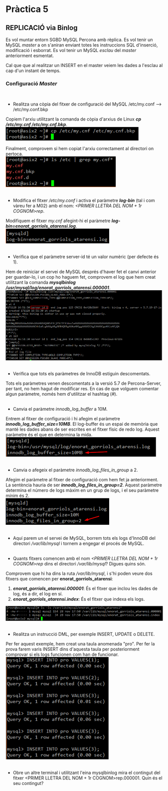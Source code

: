 # Pràctica 5

## REPLICACIÓ via Binlog


Es vol muntar entorn SGBD MySQL Percona amb rèplica. Es vol tenir un MySQL <i>master</i> a on s'aniran enviant totes les instruccions SQL d'inserció, modificació i esborrat. Es vol tenir un MySQL <i>esclau</i> del <i>master</i> anteriorment esmentat. </br>

Cal que que al realitzar un INSERT en el master veiem les dades a l'esclau al cap d'un instant de temps. </br>

### Configuració <i>Master</i>

</br>

- Realitza una còpia del fitxer de configuració del MySQL /etc/my.conf --> /etc/my.conf.bkp </br>

Copiem l'arxiu utilitzant la comanda de còpia d'arxius de Linux <i><b>cp /etc/my.cnf /etc/my.cnf.bkp</b></i>. </br> ![backup my.cnf](img/2017-11-28_16_20_40.png) </br>

Finalment, comprovem si hem copiat l'arxiu correctament al directori on pertoca. </br> ![ls backup](img/2017-11-28_16_21_43.png) </br> </br>

- Modifica el fitxer <i>/etc/my.conf</i> i activa el paràmetre <i><b>log-bin</b></i> (tal i com vàreu fer a M02) amb el nom: <i><PRIMER LLETRA DEL NOM + 1r COGNOM>rep</i>. </br>

Modifiquem el fitxer <i>my.cnf</i> afegint-hi el paràmetre <i><b>log-bin=enorat_gorriols_atarensi.log</b></i>. </br> ![conf bin-log](img/2017-11-28_16_32_29.png) </br> </br>

- Verifica que el paràmetre server-id té un valor numèric (per defecte és 1). </br>

Hem de reiniciar el servei de MySQL després d'haver fet el canvi anterior per guardar-lo, i un cop ho haguem fet, comprovem el log que hem creat utilitzant la comanda <i><b>mysqlbinlog /usr/mysql/log/enorat_gorriols_atarensi.000001</b></i>. </br> ![comprovacio log](img/2017-11-28_16_41_29.png) </br> </br>

- Verifica que tots els paràmetres de InnoDB estiguin descomentats. </br>

Tots els paràmetres venen descomentats a la versió 5.7 de Percona-Server, per tant, no hem hagut de modificar res. En cas de que volguem comentar algun paràmetre, només hem d'utilitzar el hashtag (<i>#</i>). </br> </br>

- Canvia el paràmetre <i>innodb_log_buffer</i> a 10M. </br>

Entrem al fitxer de configuració i hi afegim el paràmetre <i><b>innodb_log_buffer_size=10MB</b></i>. El log-buffer és un espai de memòria que manté les dades abans de ser escrites en el fitxer físic de redo log. Aquest paràmetre és el que en determina la mida. </br> ![log buffer size](img/2017-11-28_16_53_43.png) </br> </br>

- Canvia o afegeix el paràmetre <i>innodb_log_files_in_group</i> a 2. </br>

Afegim el paràmetre al fitxer de configuració com hem fet ja anteriorment. La sentència hauria de ser <i><b>innodb_log_files_in_group=2</b></i>. Aquest paràmetre determina el número de logs màxim en un grup de logs, i el seu paràmetre mínim és 2. </br> ![files-in-group log](img/2017-11-28_17_25_40.png) </br> </br>

- Aquí parem un el servei de MySQL, borrem tots els logs d'InnoDB del directori <i>/var/lib/mysql</i> i tornem a engegar el procés de MySQL. </br> </br>

- Quants fitxers comencen amb el nom <i><PRIMER LLETRA DEL NOM + 1r COGNOM>rep</i> dins el directori <i>/var/lib/mysql</i>? Digues quins són. </br>

Comprovem que hi ha dins la ruta <i>/var/lib/mysql</i>, i s'hi poden veure dos fitxers que comencen per <b>enorat_gorriols_atarensi</b>:

  1. <i><b>enorat_gorriols_atarensi.000001</b></i>: És el fitxer que inclou les dades de log, és a dir, el log en sí. 
  2. <i><b>enorat_gorriols_atarensi.index</b></i>: És el fitxer que indexa els logs. 
  
![fitxers rep](img/2017-11-28_17_31_19.png) </br> </br>

- Realitza un instrucció DML, per exemple INSERT, UPDATE o DELETE. </br>

Per fer aquest exemple, hem creat una taula anomenada "pro". Per fer la prova farem varis INSERT dins d'aquesta taula per posteriorment comprovar si els logs funcionen com han de funcionar. </br> ![inserts prova](img/2017-11-28_17_43_17.png) </br> </br>

- Obre un altre terminal i utilitzant l'eina mysqlbinlog mira el contingut del fitxer <PRIMER LLETRA DEL NOM + 1r COGNOM>rep.000001. Quin és el seu contingut? </br>

